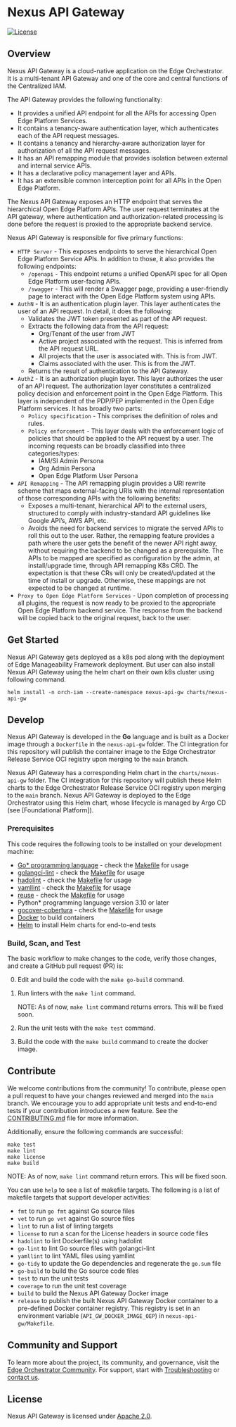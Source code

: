 <!---
 Copyright (C) 2025 Intel Corporation

 Licensed under the Apache License, Version 2.0 (the "License");
 you may not use this file except in compliance with the License.
 You may obtain a copy of the License at

     http://www.apache.org/licenses/LICENSE-2.0

 Unless required by applicable law or agreed to in writing,
 software distributed under the License is distributed on an "AS IS" BASIS,
 WITHOUT WARRANTIES OR CONDITIONS OF ANY KIND, either express or implied.
 See the License for the specific language governing permissions
 and limitations under the License.

 SPDX-License-Identifier: Apache-2.0
-->

# Nexus API Gateway

[![License](https://img.shields.io/badge/License-Apache%202.0-blue.svg)](https://opensource.org/licenses/Apache-2.0)

## Overview

Nexus API Gateway is a cloud-native application on the Edge Orchestrator. It is a multi-tenant API Gateway and one of
the core and central functions of the Centralized IAM.

The API Gateway provides the following functionality:

- It provides a unified API endpoint for all the APIs for accessing Open Edge Platform Services.
- It contains a tenancy-aware authentication layer, which authenticates each of the API request messages.
- It contains a tenancy and hierarchy-aware authorization layer for authorization of all the API request messages.
- It has an API remapping module that provides isolation between external and internal service APIs.
- It has a declarative policy management layer and APIs.
- It has an extensible common interception point for all APIs in the Open Edge Platform.

The Nexus API Gateway exposes an HTTP endpoint that serves the hierarchical Open Edge Platform APIs. The user request
terminates at the API gateway, where authentication and authorization-related processing is done before the request
is proxied to the appropriate backend service.

Nexus API Gateway is responsible for five primary functions:

- `HTTP Server` - This exposes endpoints to serve the hierarchical Open Edge Platform Service APIs.
  In addition to those, it also provides the following endpoints:
  - `/openapi` - This endpoint returns a unified OpenAPI spec for all Open Edge Platform user-facing APIs.
  - `/swagger` - This will render a Swagger page, providing a user-friendly page to interact with
    the Open Edge Platform system using APIs.
- `AuthN` - It is an authentication plugin layer. This layer authenticates the user of an API request.
  In detail, it does the following:
  - Validates the JWT token presented as part of the API request.
  - Extracts the following data from the API request:
    - Org/Tenant of the user from JWT
    - Active project associated with the request. This is inferred from the API request URL.
    - All projects that the user is associated with. This is from JWT.
    - Claims associated with the user. This is from the JWT.
  - Returns the result of authentication to the API Gateway.
- `AuthZ` - It is an authorization plugin layer. This layer authorizes the user of an API request. The authorization
  layer constitutes a centralized policy decision and enforcement point in the Open Edge Platform. This layer is
  independent of the PDP/PEP implemented in the Open Edge Platform services. It has broadly two parts:
  - `Policy specification` - This comprises the definition of roles and rules.
  - `Policy enforcement` - This layer deals with the enforcement logic of policies that should be applied to
    the API request by a user. The incoming requests can be broadly classified into three categories/types:
    - IAM/SI Admin Persona
    - Org Admin Persona
    - Open Edge Platform User Persona
- `API Remapping` - The API remapping plugin provides a URI rewrite scheme that maps external-facing URIs with
  the internal representation of those corresponding APIs with the following benefits:
  - Exposes a multi-tenant, hierarchical API to the external users, structured to comply with industry-standard
    API guidelines like Google API’s, AWS API, etc.
  - Avoids the need for backend services to migrate the served APIs to roll this out to the user.
    Rather, the remapping feature provides a path where the user gets the benefit of the newer API right away,
    without requiring the backend to be changed as a prerequisite. The APIs to be mapped are specified as configuration
    by the admin, at install/upgrade time, through API remapping K8s CRD. The expectation is that these CRs will only
    be created/updated at the time of install or upgrade. Otherwise, these mappings are not expected to be changed
    at runtime.
- `Proxy to Open Edge Platform Services` - Upon completion of processing all plugins, the request is now ready to
  be proxied to the appropriate Open Edge Platform backend service. The response from the backend will be copied back to
  the original request, back to the user.

## Get Started

Nexus API Gateway gets deployed as a k8s pod along with the deployment of Edge Manageability Framework deployment. But user can also install Nexus API Gateway using the helm chart on their own k8s cluster using following command.

```shell
helm install -n orch-iam --create-namespace nexus-api-gw charts/nexus-api-gw
```

## Develop

Nexus API Gateway is developed in the **Go** language and is built as a Docker image through a `Dockerfile` in
the `nexus-api-gw` folder. The CI integration for this repository will publish the container image to
the Edge Orchestrator Release Service OCI registry upon merging to the `main` branch.

Nexus API Gateway has a corresponding Helm chart in the `charts/nexus-api-gw` folder.
The CI integration for this repository will publish these Helm charts to the Edge Orchestrator Release Service OCI
registry upon merging to the `main` branch. Nexus API Gateway is deployed to the Edge Orchestrator using
this Helm chart, whose lifecycle is managed by Argo CD (see [Foundational Platform]).

### Prerequisites

This code requires the following tools to be installed on your development machine:

- [Go\* programming language](https://go.dev) - check the [Makefile](./Makefile) for usage
- [golangci-lint](https://github.com/golangci/golangci-lint) - check the [Makefile](./Makefile) for usage
- [hadolint](https://github.com/hadolint/hadolint) - check the [Makefile](./Makefile) for usage
- [yamllint](https://github.com/adrienverge/yamllint) - check the [Makefile](./Makefile) for usage
- [reuse](https://github.com/fsfe/reuse-tool) - check the [Makefile](./Makefile) for usage
- Python\* programming language version 3.10 or later
- [gocover-cobertura](https://github.com/boumenot/gocover-cobertura) - check the [Makefile](./Makefile) for usage
- [Docker](https://docs.docker.com/engine/install/) to build containers
- [Helm](https://helm.sh/docs/intro/install/) to install Helm charts for end-to-end tests

### Build, Scan, and Test

The basic workflow to make changes to the code, verify those changes, and create a GitHub pull request (PR) is:

0. Edit and build the code with the `make go-build` command.

1. Run linters with the `make lint` command.

   NOTE: As of now, `make lint` command returns errors. This will be fixed soon.

2. Run the unit tests with the `make test` command.

3. Build the code with the `make build` command to create the docker image.

## Contribute

We welcome contributions from the community! To contribute, please open a pull request to have your changes reviewed
and merged into the `main` branch. We encourage you to add appropriate unit tests and end-to-end tests if
your contribution introduces a new feature. See the [CONTRIBUTING.md](../CONTRIBUTING.md) file for more information.

Additionally, ensure the following commands are successful:

```shell
make test
make lint
make license
make build
```
NOTE: As of now, `make lint` command return errors. This will be fixed soon.

You can use `help` to see a list of makefile targets.
The following is a list of makefile targets that support developer activities:

- `fmt` to run `go fmt` against Go source files
- `vet` to run `go vet` against Go source files
- `lint` to run a list of linting targets
- `license` to run a scan for the License headers in source code files
- `hadolint` to lint Dockerfile(s) using hadolint
- `go-lint` to lint Go source files with golangci-lint
- `yamllint` to lint YAML files using yamllint
- `go-tidy` to update the Go dependencies and regenerate the `go.sum` file
- `go-build` to build the Go source code files
- `test` to run the unit tests
- `coverage` to run the unit test coverage
- `build` to build the Nexus API Gateway Docker image
- `release` to publish the built Nexus API Gateway Docker container to a pre-defined Docker container registry.
  This registry is set in an environment variable (`API_GW_DOCKER_IMAGE_OEP`) in `nexus-api-gw/Makefile`.

## Community and Support

To learn more about the project, its community, and governance, visit the [Edge Orchestrator Community](https://github.com/open-edge-platform).
For support, start with [Troubleshooting](https://github.com/open-edge-platform) or [contact us](https://github.com/open-edge-platform).

## License

Nexus API Gateway is licensed under [Apache 2.0](http://www.apache.org/licenses/LICENSE-2.0).